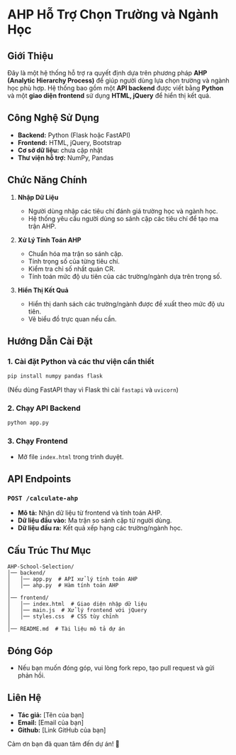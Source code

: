 # AHP Hỗ Trợ Chọn Trường và Ngành Học

## Giới Thiệu
Đây là một hệ thống hỗ trợ ra quyết định dựa trên phương pháp **AHP (Analytic Hierarchy Process)** để giúp người dùng lựa chọn trường và ngành học phù hợp. Hệ thống bao gồm một **API backend** được viết bằng **Python** và một **giao diện frontend** sử dụng **HTML, jQuery** để hiển thị kết quả.

## Công Nghệ Sử Dụng
- **Backend:** Python (Flask hoặc FastAPI)
- **Frontend:** HTML, jQuery, Bootstrap
- **Cơ sở dữ liệu:** chưa cập nhật
- **Thư viện hỗ trợ:** NumPy, Pandas

## Chức Năng Chính
1. **Nhập Dữ Liệu**
   - Người dùng nhập các tiêu chí đánh giá trường học và ngành học.
   - Hệ thống yêu cầu người dùng so sánh cặp các tiêu chí để tạo ma trận AHP.

2. **Xử Lý Tính Toán AHP**
   - Chuẩn hóa ma trận so sánh cặp.
   - Tính trọng số của từng tiêu chí.
   - Kiểm tra chỉ số nhất quán CR.
   - Tính toán mức độ ưu tiên của các trường/ngành dựa trên trọng số.

3. **Hiển Thị Kết Quả**
   - Hiển thị danh sách các trường/ngành được đề xuất theo mức độ ưu tiên.
   - Vẽ biểu đồ trực quan nếu cần.

## Hướng Dẫn Cài Đặt
### 1. Cài đặt Python và các thư viện cần thiết
```sh
pip install numpy pandas flask
```
(Nếu dùng FastAPI thay vì Flask thì cài `fastapi` và `uvicorn`)

### 2. Chạy API Backend
```sh
python app.py
```

### 3. Chạy Frontend
- Mở file `index.html` trong trình duyệt.

## API Endpoints
### `POST /calculate-ahp`
- **Mô tả:** Nhận dữ liệu từ frontend và tính toán AHP.
- **Dữ liệu đầu vào:** Ma trận so sánh cặp từ người dùng.
- **Dữ liệu đầu ra:** Kết quả xếp hạng các trường/ngành học.

## Cấu Trúc Thư Mục
```
AHP-School-Selection/
│── backend/
│   │── app.py  # API xử lý tính toán AHP
│   │── ahp.py  # Hàm tính toán AHP
│
│── frontend/
│   │── index.html  # Giao diện nhập dữ liệu
│   │── main.js  # Xử lý frontend với jQuery
│   │── styles.css  # CSS tùy chỉnh
│
│── README.md  # Tài liệu mô tả dự án
```

## Đóng Góp
- Nếu bạn muốn đóng góp, vui lòng fork repo, tạo pull request và gửi phản hồi.

## Liên Hệ
- **Tác giả:** [Tên của bạn]
- **Email:** [Email của bạn]
- **Github:** [Link GitHub của bạn]

Cảm ơn bạn đã quan tâm đến dự án! 🚀

